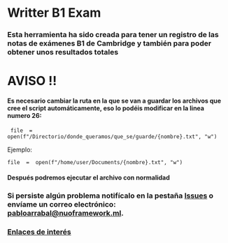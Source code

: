 # Writter B1 Exam

### Esta herramienta ha sido creada para tener un registro de las notas de exámenes B1 de Cambridge y también para poder obtener unos resultados totales

# AVISO !!

#### Es necesario cambiar la ruta en la que se van a guardar los archivos que cree el script automáticamente, eso lo podéis modificar en la linea numero 26:

     file  =  open(f"/Directorio/donde_queramos/que_se/guarde/{nombre}.txt", "w")
Ejemplo:

    file  =  open(f"/home/user/Documents/{nombre}.txt", "w")

#### Después podremos ejecutar el archivo con normalidad

### Si persiste algún problema notifícalo en la pestaña [Issues](https://github.com/nuoframework/writterexam/issues) o envíame un correo electrónico: pabloarrabal@nuoframework.ml. 

### [Enlaces de interés](https://linkr.bio/pabloae)
